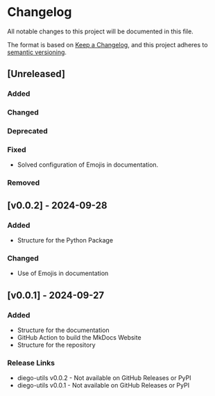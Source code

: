 # Changelog

All notable changes to this project will be documented in this file.

The format is based on [Keep a Changelog](https://keepachangelog.com/en/1.0.0/),
and this project adheres to [semantic versioning](https://semver.org/spec/v2.0.0.html).

## [Unreleased]

### Added

### Changed

### Deprecated

### Fixed

- Solved configuration of Emojis in documentation.

### Removed

## [v0.0.2] - 2024-09-28

### Added

- Structure for the Python Package

### Changed

- Use of Emojis in documentation

## [v0.0.1] - 2024-09-27

### Added

- Structure for the documentation
- GitHub Action to build the MkDocs Website
- Structure for the repository

### Release Links

- diego-utils v0.0.2 - Not available on GitHub Releases or PyPI
- diego-utils v0.0.1 - Not available on GitHub Releases or PyPI

